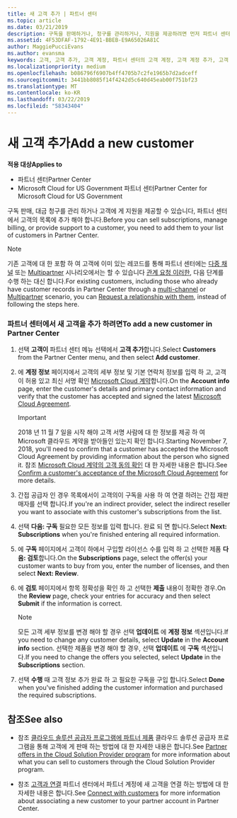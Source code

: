 ```yaml
---
title: 새 고객 추가 | 파트너 센터
ms.topic: article
ms.date: 03/21/2019
description: 구독을 판매하거나, 청구를 관리하거나, 지원을 제공하려면 먼저 파트너 센터에서 고객 기록을 만들어야 합니다.
ms.assetid: 4F53DFAF-1792-4E91-BBEB-E9A65026A81C
author: MaggiePucciEvans
ms.author: evansma
keywords: 고객, 고객 추가, 고객 계정, 파트너 센터의 고객 계정, 고객 계정 추가, 고객 추가, 고객 계정 만들기
ms.localizationpriority: medium
ms.openlocfilehash: b086796f6907b4ff4705b7c2fe1965b7d2adceff
ms.sourcegitcommit: 3441bb8085f14f4242d5c640d45eab00f751bf23
ms.translationtype: MT
ms.contentlocale: ko-KR
ms.lasthandoff: 03/22/2019
ms.locfileid: "58343404"
---
```

# <a name="add-a-new-customer"></a><span data-ttu-id="e10a3-104">새 고객 추가</span><span class="sxs-lookup"><span data-stu-id="e10a3-104">Add a new customer</span></span>

<span data-ttu-id="e10a3-105">**적용 대상**</span><span class="sxs-lookup"><span data-stu-id="e10a3-105">**Applies to**</span></span>

-  <span data-ttu-id="e10a3-106">파트너 센터</span><span class="sxs-lookup"><span data-stu-id="e10a3-106">Partner Center</span></span>
-  <span data-ttu-id="e10a3-107">Microsoft Cloud for US Government 파트너 센터</span><span class="sxs-lookup"><span data-stu-id="e10a3-107">Partner Center for Microsoft Cloud for US Government</span></span>

<span data-ttu-id="e10a3-108">구독 판매, 대금 청구를 관리 하거나 고객에 게 지원을 제공할 수 있습니다, 파트너 센터에서 고객의 목록에 추가 해야 합니다.</span><span class="sxs-lookup"><span data-stu-id="e10a3-108">Before you can sell subscriptions, manage billing, or provide support to a customer, you need to add them to your list of customers in Partner  Center.</span></span>

>[!NOTE]
><span data-ttu-id="e10a3-109">기존 고객에 대 한 포함 하 여 고객에 이미 있는 레코드를 통해 파트너 센터에는 [다중 채널](multichannel.md) 또는 [Multipartner](multipartner.md) 시나리오에서는 할 수 있습니다 [관계 요청 이러한](request-a-relationship-with-a-customer.md), 다음 단계를 수행 하는 대신 합니다.</span><span class="sxs-lookup"><span data-stu-id="e10a3-109">For existing customers, including those who already have customer records in Partner Center through a [multi-channel](multichannel.md) or [Multipartner](multipartner.md) scenario, you can [Request a relationship with them](request-a-relationship-with-a-customer.md), instead of following the steps here.</span></span>

### <a name="to-add-a-new-customer-in-partner-center"></a><span data-ttu-id="e10a3-110">파트너 센터에서 새 고객을 추가 하려면</span><span class="sxs-lookup"><span data-stu-id="e10a3-110">To add a new customer in Partner Center</span></span>

1. <span data-ttu-id="e10a3-111">선택 **고객이** 파트너 센터 메뉴 선택에서 **고객 추가**합니다.</span><span class="sxs-lookup"><span data-stu-id="e10a3-111">Select **Customers** from the Partner Center menu, and then select **Add customer**.</span></span>

2. <span data-ttu-id="e10a3-112">에 **계정 정보** 페이지에서 고객의 세부 정보 및 기본 연락처 정보를 입력 하 고, 고객이 허용 있고 최신 서명 확인 [Microsoft Cloud 계약](agreements.md)합니다.</span><span class="sxs-lookup"><span data-stu-id="e10a3-112">On the **Account info** page, enter the customer's details and primary contact information and verify that the customer has accepted and signed the latest [Microsoft Cloud Agreement](agreements.md).</span></span>

    >[!IMPORTANT]
      > <span data-ttu-id="e10a3-113">2018 년 11 월 7 일을 시작 해야 고객 서명 사람에 대 한 정보를 제공 하 여 Microsoft 클라우드 계약을 받아들인 있는지 확인 합니다.</span><span class="sxs-lookup"><span data-stu-id="e10a3-113">Starting November 7, 2018, you'll need to confirm that a customer has accepted the Microsoft Cloud Agreement by providing information about the person who signed it.</span></span> <span data-ttu-id="e10a3-114">참조 [Microsoft Cloud 계약의 고객 동의 확인](confirm-consent.md) 대 한 자세한 내용은 합니다.</span><span class="sxs-lookup"><span data-stu-id="e10a3-114">See [Confirm a customer's acceptance of the Microsoft Cloud Agreement](confirm-consent.md) for more details.</span></span>

3. <span data-ttu-id="e10a3-115">간접 공급자 인 경우 목록에서이 고객의이 구독을 사용 하 여 연결 하려는 간접 재판매자를 선택 합니다.</span><span class="sxs-lookup"><span data-stu-id="e10a3-115">If you're an indirect provider, select the indirect reseller you want to associate with this customer's subscriptions from the list.</span></span>

4. <span data-ttu-id="e10a3-116">선택 **다음: 구독** 필요한 모든 정보를 입력 합니다. 완료 되 면 합니다.</span><span class="sxs-lookup"><span data-stu-id="e10a3-116">Select **Next: Subscriptions** when you're finished entering all required information.</span></span>

5. <span data-ttu-id="e10a3-117">에 **구독** 페이지에서 고객이 하에서 구입할 라이선스 수를 입력 하 고 선택한 제품 **다음: 검토**합니다.</span><span class="sxs-lookup"><span data-stu-id="e10a3-117">On the **Subscriptions** page, select the offer(s) your customer wants to buy from you, enter the number of licenses, and then select **Next: Review**.</span></span>

6. <span data-ttu-id="e10a3-118">에 **검토** 페이지에서 항목 정확성을 확인 하 고 선택한 **제출** 내용이 정확한 경우.</span><span class="sxs-lookup"><span data-stu-id="e10a3-118">On the **Review** page, check your entries for accuracy and then select **Submit** if the information is correct.</span></span>

    >[!NOTE]
    ><span data-ttu-id="e10a3-119">모든 고객 세부 정보를 변경 해야 할 경우 선택 **업데이트** 에 **계정 정보** 섹션입니다.</span><span class="sxs-lookup"><span data-stu-id="e10a3-119">If you need to change any customer details, select **Update** in the **Account info** section.</span></span> <span data-ttu-id="e10a3-120">선택한 제품을 변경 해야 할 경우, 선택 **업데이트** 에 **구독** 섹션입니다.</span><span class="sxs-lookup"><span data-stu-id="e10a3-120">If you need to change the offers you selected, select **Update** in the **Subscriptions** section.</span></span>

7. <span data-ttu-id="e10a3-121">선택 **수행** 때 고객 정보 추가 완료 하 고 필요한 구독을 구입 합니다.</span><span class="sxs-lookup"><span data-stu-id="e10a3-121">Select **Done** when you've finished adding the customer information and purchased the required subscriptions.</span></span>

## <a name="see-also"></a><span data-ttu-id="e10a3-122">참조</span><span class="sxs-lookup"><span data-stu-id="e10a3-122">See also</span></span>

- <span data-ttu-id="e10a3-123">참조 [클라우드 솔루션 공급자 프로그램에 파트너 제품](csp-offers.md) 클라우드 솔루션 공급자 프로그램을 통해 고객에 게 판매 하는 방법에 대 한 자세한 내용은 합니다.</span><span class="sxs-lookup"><span data-stu-id="e10a3-123">See [Partner offers in the Cloud Solution Provider program](csp-offers.md) for more information about what you can sell to customers through the Cloud Solution Provider program.</span></span>

- <span data-ttu-id="e10a3-124">참조 [고객과 연결](customer-accounts.md) 파트너 센터에서 파트너 계정에 새 고객을 연결 하는 방법에 대 한 자세한 내용은 합니다.</span><span class="sxs-lookup"><span data-stu-id="e10a3-124">See [Connect with customers](customer-accounts.md) for more information about associating a new customer to your partner account in Partner Center.</span></span>